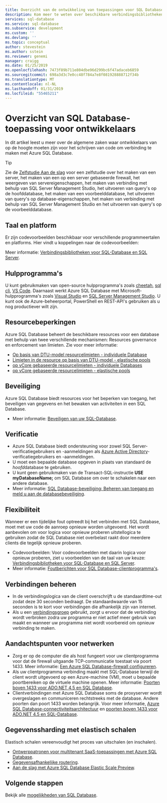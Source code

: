 ```yaml
---
title: Overzicht van de ontwikkeling van toepassingen voor SQL Database | Microsoft Docs
description: Kom meer te weten over beschikbare verbindingsbibliotheken en aanbevolen procedures voor toepassingen die verbinding maken met SQL Database.
services: sql-database
ms.service: sql-database
ms.subservice: development
ms.custom: ''
ms.devlang: ''
ms.topic: conceptual
author: stevestein
ms.author: sstein
ms.reviewer: genemi
manager: craigg
ms.date: 01/25/2019
ms.openlocfilehash: 7473f89b711e804dbe96d299bc6f47adaceb6859
ms.sourcegitcommit: 698a3d3c7e0cc48f784a7e8f081928888712f34b
ms.translationtype: MT
ms.contentlocale: nl-NL
ms.lasthandoff: 01/31/2019
ms.locfileid: "55465211"
---
```

# <a name="sql-database-application-development-overview"></a>Overzicht van SQL Database-toepassing voor ontwikkelaars

In dit artikel leest u meer over de algemene zaken waar ontwikkelaars van op de hoogte moeten zijn voor het schrijven van code om verbinding te maken met Azure SQL Database.

> [!TIP]
> Zie de [Zelfstudie Aan de slag](sql-database-get-started-portal.md) voor een zelfstudie over het maken van een server, het maken van een op een server gebaseerde firewall, het weergeven van servereigenschappen, het maken van verbinding met behulp van SQL Server Management Studio, het uitvoeren van query's op de hoofddatabase, het maken van een voorbeelddatabase, het uitvoeren van query's op database-eigenschappen, het maken van verbinding met behulp van SQL Server Management Studio en het uitvoeren van query's op de voorbeelddatabase.
>

## <a name="language-and-platform"></a>Taal en platform
Er zijn codevoorbeelden beschikbaar voor verschillende programmeertalen en platforms. Hier vindt u koppelingen naar de codevoorbeelden:

Meer informatie: [Verbindingsbibliotheken voor SQL-Database en SQL Server](sql-database-libraries.md).

## <a name="tools"></a>Hulpprogramma's

U kunt gebruikmaken van open-source hulpprogramma's zoals [cheetah](https://github.com/wunderlist/cheetah), [sql cli](https://www.npmjs.com/package/sql-cli), [VS Code](https://code.visualstudio.com/). Daarnaast werkt Azure SQL Database met Microsoft-hulpprogramma's zoals [Visual Studio](https://www.visualstudio.com/downloads/) en [SQL Server Management Studio](https://msdn.microsoft.com/library/ms174173.aspx).  U kunt ook de Azure-beheerportal, PowerShell en REST-API's gebruiken als u nog productiever wilt zijn.

## <a name="resource-limitations"></a>Resourcebeperkingen

Azure SQL Database beheert de beschikbare resources voor een database met behulp van twee verschillende mechanismen: Resources governance en enforcement van limieten. Zie voor meer informatie:

- [Op basis van DTU-model resourcelimieten - individuele Database](sql-database-dtu-resource-limits-single-databases.md)
- [Limieten in de resource op basis van DTU-model - elastische pools](sql-database-dtu-resource-limits-elastic-pools.md)
- [op vCore gebaseerde resourcelimieten - individuele Databases](sql-database-vcore-resource-limits-single-databases.md)
- [op vCore gebaseerde resourcelimieten - elastische pools](sql-database-vcore-resource-limits-elastic-pools.md)

## <a name="security"></a>Beveiliging

Azure SQL Database biedt resources voor het beperken van toegang, het beveiligen van gegevens en het bewaken van activiteiten in een SQL Database.

* Meer informatie: [Beveiligen van uw SQL-Database](sql-database-security-overview.md).

## <a name="authentication"></a>Verificatie

- Azure SQL Database biedt ondersteuning voor zowel SQL Server-verificatiegebruikers en -aanmeldingen als [Azure Active Directory](sql-database-aad-authentication.md)-verificatiegebruikers en -aanmeldingen.
- U moet een bepaalde database opgeven in plaats van standaard de *hoofd*database te gebruiken.
- U kunt geen gebruikmaken van de Transact-SQL-instructie **USE myDatabaseName;** om SQL Database om over te schakelen naar een andere database.
- Meer informatie: [SQL Database-beveiliging: Beheren van toegang en meld u aan de databasebeveiliging](sql-database-manage-logins.md).

## <a name="resiliency"></a>Flexibiliteit

Wanneer er een tijdelijke fout optreedt bij het verbinden met SQL Database, moet met uw code de aanroep opnieuw worden uitgevoerd.  Het wordt aanbevolen om voor logica voor opnieuw proberen uitstellogica te gebruiken zodat de SQL Database niet overbelast raakt door meerdere clients die tegelijk opnieuw proberen.

- Codevoorbeelden:  Voor codevoorbeelden met daarin logica voor opnieuw proberen, ziet u voorbeelden van de taal van uw keuze: [Verbindingsbibliotheken voor SQL-Database en SQL Server](sql-database-libraries.md).
- Meer informatie: [Foutberichten voor SQL Database-clientprogramma's](sql-database-develop-error-messages.md).

## <a name="managing-connections"></a>Verbindingen beheren

- In de verbindingslogica van de client overschrijft u de standaardtime-out zodat deze 30 seconden bedraagt.  De standaardwaarde van 15 seconden is te kort voor verbindingen die afhankelijk zijn van internet.
- Als u een [verbindingsgroep](https://msdn.microsoft.com/library/8xx3tyca.aspx) gebruikt, zorgt u ervoor dat de verbinding wordt verbroken zodra uw programma er niet actief meer gebruik van maakt en wanneer uw programma niet wordt voorbereid om opnieuw verbinding te maken.

## <a name="network-considerations"></a>Aandachtspunten voor netwerken

- Zorg er op de computer die als host fungeert voor uw clientprogramma voor dat de firewall uitgaande TCP-communicatie toestaat via poort 1433.  Meer informatie: [Een Azure SQL Database-firewall configureren](sql-database-configure-firewall-settings.md).
- Als uw clientprogramma verbinding maakt met SQL-Database terwijl de client wordt uitgevoerd op een Azure-machine (VM), moet u bepaalde poortbereiken op de virtuele machine openen. Meer informatie: [Poorten boven 1433 voor ADO.NET 4.5 en SQL Database](sql-database-develop-direct-route-ports-adonet-v12.md).
- Clientverbindingen met Azure SQL Database soms de proxyserver wordt overgeslagen en communiceren rechtstreeks met de database. Andere poorten dan poort 1433 worden belangrijk. Voor meer informatie, [Azure SQL Database-connectiviteitsarchitectuur](sql-database-connectivity-architecture.md) en [poorten boven 1433 voor ADO.NET 4.5 en SQL-Database](sql-database-develop-direct-route-ports-adonet-v12.md).

## <a name="data-sharding-with-elastic-scale"></a>Gegevenssharding met elastisch schalen

Elastisch schalen vereenvoudigt het proces van uitschalen (en inschalen). 

- [Ontwerppatronen voor multitenant SaaS-toepassingen met Azure SQL Database](sql-database-design-patterns-multi-tenancy-saas-applications.md).
- [Gegevensafhankelijke routering](sql-database-elastic-scale-data-dependent-routing.md).
- [Aan de slag met Azure SQL Database Elastic Scale Preview](sql-database-elastic-scale-get-started.md).

## <a name="next-steps"></a>Volgende stappen

Bekijk alle [mogelijkheden van SQL Database](sql-database-technical-overview.md).
